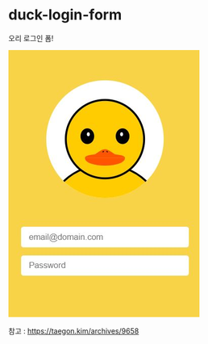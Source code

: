 # duck-login-form
오리 로그인 폼!

![alt text](./img/ori_login.JPG "Logo Title Text 1")

참고 :  https://taegon.kim/archives/9658

